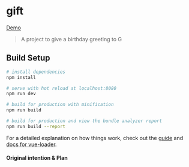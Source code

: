 # gift

[Demo](https://rain120.github.io/gift/dist/#/)

> A project to give a birthday greeting to G

## Build Setup

``` bash
# install dependencies
npm install

# serve with hot reload at localhost:8080
npm run dev

# build for production with minification
npm run build

# build for production and view the bundle analyzer report
npm run build --report
```

For a detailed explanation on how things work, check out the [guide](http://vuejs-templates.github.io/webpack/) and [docs for vue-loader](http://vuejs.github.io/vue-loader).

#### Original intention & Plan
<!--
初衷：总感觉送礼物超级难，尤其是送女生

所以就准备使用自己的专业知识来尝试做这个来逗大佬开心，

博我美丽、善良、聪慧、可爱，宇宙无敌厉害还有好看的 某人 一笑，哈哈哈，好在 某人 不是程序猿，还看不见这个，我有时间好好开发这个。

实现计划：
文字 + 图片 + 音乐，多种动画的合并操作，如果能够加上视频插播就更好了，尽量在工作之外抽空完成这个。
计划使用`Animate.css`和`Anime.js`来实现，视频还需要调研，可能是`flv.js`
-->
